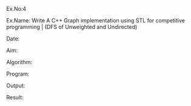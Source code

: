 Ex.No:4

Ex.Name: Write A C++ Graph implementation using STL for competitive programming | (DFS of Unweighted and Undirected)


Date:

Aim:


Algorithm:





Program:



Output:



 Result:


